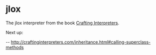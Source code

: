 # jlox
The jlox interpreter from the book [Crafting Interpreters](https://craftinginterpreters.com).


Next up:

-- http://craftinginterpreters.com/inheritance.html#calling-superclass-methods